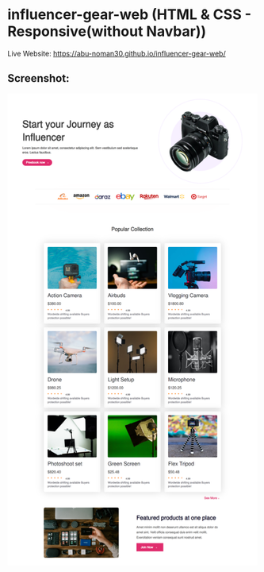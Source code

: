 # influencer-gear-web (HTML & CSS - Responsive(without Navbar))
Live Website: https://abu-noman30.github.io/influencer-gear-web/

## Screenshot: 

![App Screenshot](images/Website_Screenshot.png)
